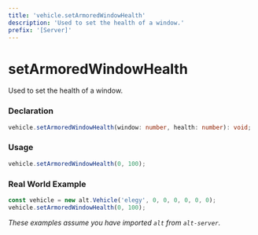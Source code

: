 ```yaml
---
title: 'vehicle.setArmoredWindowHealth'
description: 'Used to set the health of a window.'
prefix: '[Server]'
---
```


# setArmoredWindowHealth

Used to set the health of a window.

### Declaration

```typescript
vehicle.setArmoredWindowHealth(window: number, health: number): void;
```

### Usage

```js
vehicle.setArmoredWindowHealth(0, 100);
```

### Real World Example

```js
const vehicle = new alt.Vehicle('elegy', 0, 0, 0, 0, 0, 0);
vehicle.setArmoredWindowHealth(0, 100);
```

_These examples assume you have imported `alt` from `alt-server`._